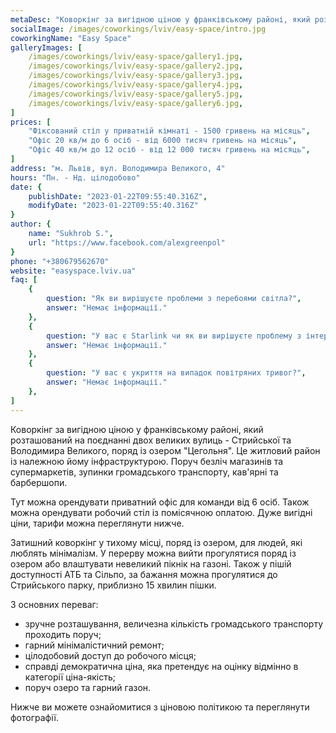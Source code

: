 ```yaml
---
metaDesc: "Коворкінг за вигідною ціною у франківському районі, який розташований на поєднанні двох великих вулиць – Стрийської та Володимира Великого, поряд із озером."
socialImage: /images/coworkings/lviv/easy-space/intro.jpg
coworkingName: "Easy Space"
galleryImages: [
	/images/coworkings/lviv/easy-space/gallery1.jpg,
	/images/coworkings/lviv/easy-space/gallery2.jpg,
	/images/coworkings/lviv/easy-space/gallery3.jpg,
	/images/coworkings/lviv/easy-space/gallery4.jpg,
	/images/coworkings/lviv/easy-space/gallery5.jpg,
	/images/coworkings/lviv/easy-space/gallery6.jpg,
]
prices: [
	"Фіксований стіл у приватній кімнаті - 1500 гривень на місяць",
	"Офіс 20 кв/м до 6 осіб - від 6000 тисяч гривень на місяць",
	"Офіс 40 кв/м до 12 осіб - від 12 000 тисяч гривень на місяць",
]
address: "м. Львів, вул. Володимира Великого, 4"
hours: "Пн. - Нд. цілодобово"
date: {
	publishDate: "2023-01-22T09:55:40.316Z",
	modifyDate: "2023-01-22T09:55:40.316Z"
}
author: {
	name: "Sukhrob S.",
	url: "https://www.facebook.com/alexgreenpol"
}
phone: "+380679562670"
website: "easyspace.lviv.ua"
faq: [
	{
		question: "Як ви вирішуєте проблеми з перебоями світла?",
		answer: "Немає інформації."
	},
	{
		question: "У вас є Starlink чи як ви вирішуєте проблему з інтернетом?",
		answer: "Немає інформації."
	},
	{
		question: "У вас є укриття на випадок повітряних тривог?",
		answer: "Немає інформації."
	},
]
---
```


Коворкінг за вигідною ціною у франківському районі, який розташований на поєднанні двох великих вулиць - Стрийської та Володимира Великого, поряд із озером "Цегольня". Це житловий район із належною йому інфраструктурою. Поруч безліч магазинів та супермаркетів, зупинки громадського транспорту, кав'ярні та барбершопи.

Тут можна орендувати приватний офіс для команди від 6 осіб. Також можна орендувати робочий стіл із помісячною оплатою. Дуже вигідні ціни, тарифи можна переглянути нижче.

Затишний коворкінг у тихому місці, поряд із озером, для людей, які люблять мінімалізм. У перерву можна вийти прогулятися поряд із озером або влаштувати невеликий пікнік на газоні. Також у пішій доступності АТБ та Сільпо, за бажання можна прогулятися до Стрийського парку, приблизно 15 хвилин пішки.

З основних переваг:

-   зручне розташування, величезна кількість громадського транспорту проходить поруч;
-   гарний мінімалістичний ремонт;
-   цілодобовий доступ до робочого місця;
-   справді демократична ціна, яка претендує на оцінку відмінно в категорії ціна-якість;
-   поруч озеро та гарний газон.

Нижче ви можете ознайомитися з ціновою політикою та переглянути фотографії.
